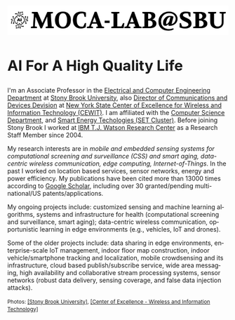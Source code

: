 <div class="row">
<div class="col-sm-12 col-md-12 col-lg-12 text-center">
    <img width="700" src="./img/banner.png" alt="MOCA-Lab Logo" title="MOCA-Lab@SUB" class="d-inline img-fluid" />
    <div class="title-block">
        <h2 style="font-size: 33px;">AI For A High Quality Life</h2>
        <!-- <div class="owl-carousel text-rotation">
        <div class="item">
            <div class="sp-subtitle">Web Designer</div>
        </div>
        <div class="item">
            <div class="sp-subtitle">Frontend-developer</div>
        </div>
        </div> -->
    </div>
</div>
</div>

<!-- <div class="row">
    <div class="col-sm-12 col-md-12 col-lg-12" style="padding-left: 0; padding-right: 0;">
    <div class="title-block">
        <h2 style="font-size: 33px;">AI Systems & Solutions</h2>
        <div class="owl-carousel text-rotation">
        <div class="item">
            <div class="sp-subtitle">Web Designer</div>
        </div>
        <div class="item">
            <div class="sp-subtitle">Frontend-developer</div>
        </div>
        </div>
    </div>
    </div>
</div> -->

<div class="row text-left">
    <div class="col-sm-12 col-md-12 col-lg-12" style="padding-left: 0; padding-right: 0;">
        <p><span lang="EN-US">I'm an Associate Professor in the <a href="http://www.stonybrook.edu/commcms/electrical/">Electrical
        and Computer Engineering Department</a> at <a href="http://www.stonybrook.edu/">Stony Brook University</a>, also 
        <a href="https://www.cewit.org/about/leadership/fanye.php">Director of Communications 
        and Devices Devision</a> at <a href="https://www.cewit.org/">New York State Center of Excellence for Wireless and Information Technology (CEWIT)</a>.  
        I am affiliated with the <a href="https://www.cs.stonybrook.edu/people/faculty/FanYe">Computer Science Department</a>, and <a href="http://www.stonybrook.edu/commcms/clusterhires/clusters/smartenergy.html">Smart
        Energy Techologies (SET Cluster)</a>. Before joining Stony Brook I worked at <a href="http://www.research.ibm.com/">IBM T.J. Watson Research
        Center</a> as a Research Staff Member since 2004. </span></p>
        <p><span lang="EN-US">My research interests are in <i>mobile and embedded sensing systems for computational screening and surveillance (CSS) and smart aging, data-centric wireless communication, edge computing, Internet-of-Things</i>. In the past I worked on location based services, sensor networks, energy and power efficiency. My publications have been cited more than 13000
        times according to <a href="https://scholar.google.com/citations?user=QryTRHAAAAAJ&amp;hl=en">Google Scholar</a>, including over 30 granted/pending
        multi-national/US patents/applications.</span></p>
        <p><span lang="EN-US">
        My ongoing projects include: customized sensing and machine learning algorithms, systems and infrastructure for health (computational screening and surveillance, smart aging); data-centric wireless communication, opportunistic learning in edge environments (e.g., vehicles, IoT and drones).
        </span></p>
        <p><span lang="EN-US">Some of the older projects include: data sharing in edge environments, enterprise-scale IoT management, indoor floor map construction, indoor vehicle/smartphone tracking and localization, 
        mobile crowdsensing and its infrastructure, cloud based publish/subscribe service, wide area
        messaging, high availability and collaborative stream processing systems, sensor networks (robust data delivery,  
        sensing coverage, and false data injection attacks).</span></p>
    </div>
</div>


<div class="row">
    <div class="col">
         <span class="float-md-end" style="font-size: .85em;">Photos: <a class="lightbox" title="Stony Brook University, www.stonybrook.edu" href="./img/bg3.jpg" style="text-decoration: underline;">[Stony Brook University]</a>, <a class="lightbox" title="A New York State Center of Excellence (at Stony Brook University), www.cewit.org" href="./img/bg2.jpg" style="text-decoration: underline;">[Center of Excellence - Wireless and Information Technology]</a></span>
    </div>
</div>